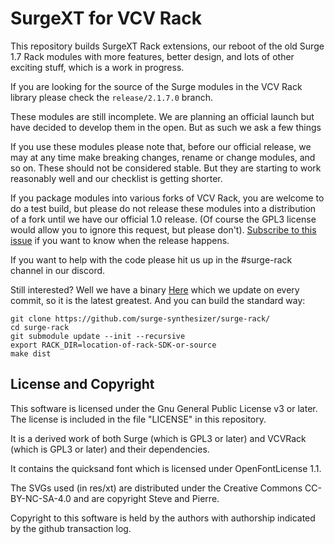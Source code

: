 # SurgeXT for VCV Rack

This repository builds SurgeXT Rack extensions, our reboot of the old Surge 1.7 Rack modules
with more features, better design, and lots of other exciting stuff, which is a work in progress.

If you are looking for the source of the Surge modules in the VCV Rack library please check the `release/2.1.7.0`
branch.

These modules are still incomplete. We are planning an official launch but have decided to develop
them in the open. But as such we ask a few things

If you use these modules please note that, before our official release, we may at any time make breaking changes, rename
or change modules, and so on. These should not be considered stable. But they are starting to work reasonably well and
our checklist is getting shorter.

If you package modules into various forks of VCV Rack, you are welcome to do a test build, but please
do not release these modules into a distribution of a fork until we have our official 1.0 release. (Of course
the GPL3 license would allow you to ignore this request, but please don't).
[Subscribe to this issue](https://github.com/surge-synthesizer/surge-rack/issues/360)
if you want to know when the release happens.

If you want to help with the code please hit us up in the #surge-rack channel in our discord.

Still interested? Well we have a binary [Here](https://github.com/surge-synthesizer/surge-rack/releases/tag/Nightly)
which we update on every commit, so it is the latest greatest. And you can build the standard way:

```
git clone https://github.com/surge-synthesizer/surge-rack/
cd surge-rack
git submodule update --init --recursive
export RACK_DIR=location-of-rack-SDK-or-source
make dist
```

## License and Copyright

This software is licensed under the Gnu General Public License v3 or later.
The license is included in the file "LICENSE" in this repository.

It is a derived work of both Surge
(which is GPL3 or later) and VCVRack (which is GPL3 or later) and
their dependencies.

It contains the quicksand font which is licensed under OpenFontLicense 1.1.

The SVGs used (in res/xt) are distributed under the Creative Commons CC-BY-NC-SA-4.0 and are
copyright Steve and Pierre.

Copyright to this software is held by the authors with authorship indicated by the github transaction log.
